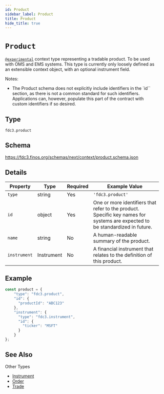 ```yaml
---
id: Product
sidebar_label: Product
title: Product
hide_title: true
---
```

# `Product`

[`@experimental`](/docs/fdc3-compliance#experimental-features) context type representing a tradable product. To be used with OMS and EMS systems. This type is currently only loosely defined as an extensible context object, with an optional instrument field.

Notes:

- The Product schema does not explicitly include identifiers in the `id`` section, as there is not a common standard for such identifiers. Applications can, however, populate this part of the contract with custom identifiers if so desired.

## Type

`fdc3.product`

## Schema

<https://fdc3.finos.org/schemas/next/context/product.schema.json>

## Details

| Property     | Type       | Required | Example Value             |
|--------------|------------|----------|---------------------------|
| `type`       | string     | Yes      | `'fdc3.product'`        |
| `id`         | object     | Yes      | One or more identifiers that refer to the product. Specific key names for systems are expected to be standardized in future. |
| `name`       | string     | No       | A human-readable summary of the product. |
| `instrument` | Instrument | No       | A financial instrument that relates to the definition of this product. |

## Example

```js
const product = {
    "type": "fdc3.product",
    "id": {
      "productId": "ABC123"
    },
    "instrument": {
      "type": "fdc3.instrument",
      "id": {
        "ticker": "MSFT"
      }
    }
};
```

## See Also

Other Types

- [Instrument](Instrument)
- [Order](Order)
- [Trade](Trade)
